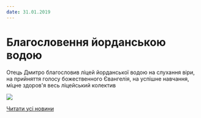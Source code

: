 ```yaml
---
date: 31.01.2019
---
```

# Благословення йорданською водою

Отець Дмитро благословив ліцей йорданської водою на слухання віри, на прийняття голосу божественного Євангелія, на успішне навчання, міцне здоров'я весь ліцейський колектив

![](/images/blog/благословення-йорданською-водою/jordan2019.jpg)

[Читати усі новини](/news)
